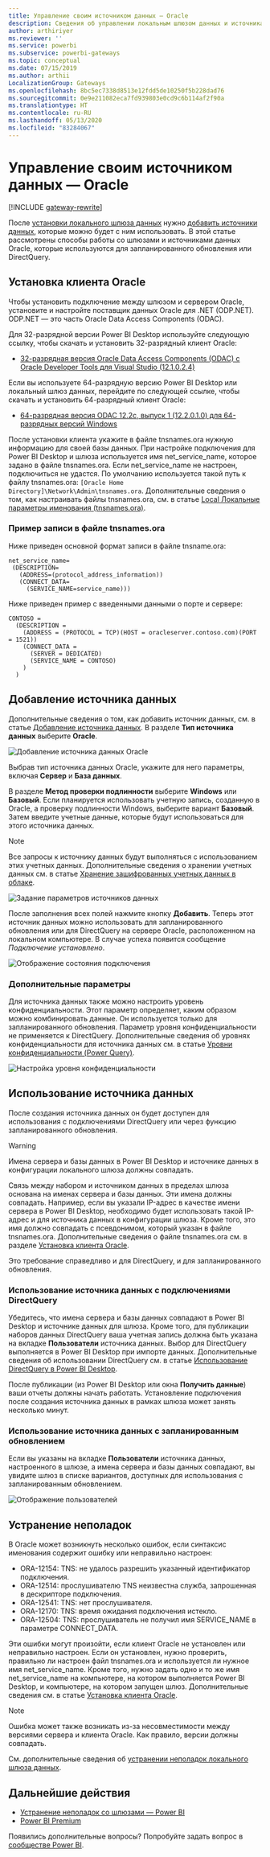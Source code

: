 ```yaml
---
title: Управление своим источником данных — Oracle
description: Сведения об управлении локальным шлюзом данных и источниками, которые к нему относятся.
author: arthiriyer
ms.reviewer: ''
ms.service: powerbi
ms.subservice: powerbi-gateways
ms.topic: conceptual
ms.date: 07/15/2019
ms.author: arthii
LocalizationGroup: Gateways
ms.openlocfilehash: 8bc5ec7338d8513e12fdd5de10250f5b228dad76
ms.sourcegitcommit: 0e9e211082eca7fd939803e0cd9c6b114af2f90a
ms.translationtype: HT
ms.contentlocale: ru-RU
ms.lasthandoff: 05/13/2020
ms.locfileid: "83284067"
---
```

# <a name="manage-your-data-source---oracle"></a>Управление своим источником данных — Oracle

[!INCLUDE [gateway-rewrite](../includes/gateway-rewrite.md)]

После [установки локального шлюза данных](/data-integration/gateway/service-gateway-install) нужно [добавить источники данных](service-gateway-data-sources.md#add-a-data-source), которые можно будет с ним использовать. В этой статье рассмотрены способы работы со шлюзами и источниками данных Oracle, которые используются для запланированного обновления или DirectQuery.

## <a name="install-the-oracle-client"></a>Установка клиента Oracle

Чтобы установить подключение между шлюзом и сервером Oracle, установите и настройте поставщик данных Oracle для .NET (ODP.NET). ODP.NET — это часть Oracle Data Access Components (ODAC).

Для 32-разрядной версии Power BI Desktop используйте следующую ссылку, чтобы скачать и установить 32-разрядный клиент Oracle:

* [32-разрядная версия Oracle Data Access Components (ODAC) с Oracle Developer Tools для Visual Studio (12.1.0.2.4)](https://www.oracle.com/technetwork/topics/dotnet/utilsoft-086879.html)

Если вы используете 64-разрядную версию Power BI Desktop или локальный шлюз данных, перейдите по следующей ссылке, чтобы скачать и установить 64-разрядный клиент Oracle:

* [64-разрядная версия ODAC 12.2c, выпуск 1 (12.2.0.1.0) для 64-разрядных версий Windows](https://www.oracle.com/technetwork/database/windows/downloads/index-090165.html)

После установки клиента укажите в файле tnsnames.ora нужную информацию для своей базы данных. При настройке подключения для Power BI Desktop и шлюза используется имя net_service_name, которое задано в файле tnsnames.ora. Если net_service_name не настроен, подключиться не удастся. По умолчанию используется такой путь к файлу tnsnames.ora: `[Oracle Home Directory]\Network\Admin\tnsnames.ora`. Дополнительные сведения о том, как настраивать файлы tnsnames.ora, см. в статье [Local Локальные параметры именования (tnsnames.ora)](https://docs.oracle.com/cd/B28359_01/network.111/b28317/tnsnames.htm).

### <a name="example-tnsnamesora-file-entry"></a>Пример записи в файле tnsnames.ora

Ниже приведен основной формат записи в файле tnsname.ora:

```
net_service_name=
 (DESCRIPTION=
   (ADDRESS=(protocol_address_information))
   (CONNECT_DATA=
     (SERVICE_NAME=service_name)))
```

Ниже приведен пример с введенными данными о порте и сервере:

```
CONTOSO =
  (DESCRIPTION =
    (ADDRESS = (PROTOCOL = TCP)(HOST = oracleserver.contoso.com)(PORT = 1521))
    (CONNECT_DATA =
      (SERVER = DEDICATED)
      (SERVICE_NAME = CONTOSO)
    )
  )
```

## <a name="add-a-data-source"></a>Добавление источника данных

Дополнительные сведения о том, как добавить источник данных, см. в статье [Добавление источника данных](service-gateway-data-sources.md#add-a-data-source). В разделе **Тип источника данных** выберите **Oracle**.

![Добавление источника данных Oracle](media/service-gateway-onprem-manage-oracle/data-source-oracle.png)

Выбрав тип источника данных Oracle, укажите для него параметры, включая **Сервер** и **База данных**. 

В разделе **Метод проверки подлинности** выберите **Windows** или **Базовый**. Если планируется использовать учетную запись, созданную в Oracle, а проверку подлинности Windows, выберите вариант **Базовый**. Затем введите учетные данные, которые будут использоваться для этого источника данных.

> [!NOTE]
> Все запросы к источнику данных будут выполняться с использованием этих учетных данных. Дополнительные сведения о хранении учетных данных см. в статье [Хранение зашифрованных учетных данных в облаке](service-gateway-data-sources.md#store-encrypted-credentials-in-the-cloud).

![Задание параметров источников данных](media/service-gateway-onprem-manage-oracle/data-source-oracle2.png)

После заполнения всех полей нажмите кнопку **Добавить**. Теперь этот источник данных можно использовать для запланированного обновления или для DirectQuery на сервере Oracle, расположенном на локальном компьютере. В случае успеха появится сообщение *Подключение установлено*.

![Отображение состояния подключения](media/service-gateway-onprem-manage-oracle/datasourcesettings4.png)

### <a name="advanced-settings"></a>Дополнительные параметры

Для источника данных также можно настроить уровень конфиденциальности. Этот параметр определяет, каким образом можно комбинировать данные. Он используется только для запланированного обновления. Параметр уровня конфиденциальности не применяется к DirectQuery. Дополнительные сведения об уровнях конфиденциальности для источника данных см. в статье [Уровни конфиденциальности (Power Query)](https://support.office.com/article/Privacy-levels-Power-Query-CC3EDE4D-359E-4B28-BC72-9BEE7900B540).

![Настройка уровня конфиденциальности](media/service-gateway-onprem-manage-oracle/datasourcesettings9.png)

## <a name="use-the-data-source"></a>Использование источника данных

После создания источника данных он будет доступен для использования с подключениями DirectQuery или через функцию запланированного обновления.

> [!WARNING]
> Имена сервера и базы данных в Power BI Desktop и источнике данных в конфигурации локального шлюза должны совпадать.

Связь между набором и источником данных в пределах шлюза основана на именах сервера и базы данных. Эти имена должны совпадать. Например, если вы указали IP-адрес в качестве имени сервера в Power BI Desktop, необходимо будет использовать такой IP-адрес и для источника данных в конфигурации шлюза. Кроме того, это имя должно совпадать с псевдонимом, который указан в файле tnsnames.ora. Дополнительные сведения о файле tnsnames.ora см. в разделе [Установка клиента Oracle](#install-the-oracle-client).

Это требование справедливо и для DirectQuery, и для запланированного обновления.

### <a name="use-the-data-source-with-directquery-connections"></a>Использование источника данных с подключениями DirectQuery

Убедитесь, что имена сервера и базы данных совпадают в Power BI Desktop и источнике данных для шлюза. Кроме того, для публикации наборов данных DirectQuery ваша учетная запись должна быть указана на вкладке **Пользователи** источника данных. Выбор для DirectQuery выполняется в Power BI Desktop при импорте данных. Дополнительные сведения об использовании DirectQuery см. в статье [Использование DirectQuery в Power BI Desktop](desktop-use-directquery.md).

После публикации (из Power BI Desktop или окна **Получить данные**) ваши отчеты должны начать работать. Установление подключения после создания источника данных в рамках шлюза может занять несколько минут.

### <a name="use-the-data-source-with-scheduled-refresh"></a>Использование источника данных с запланированным обновлением

Если вы указаны на вкладке **Пользователи** источника данных, настроенного в шлюзе, а имена сервера и базы данных совпадают, вы увидите шлюз в списке вариантов, доступных для использования с запланированным обновлением.

![Отображение пользователей](media/service-gateway-onprem-manage-oracle/powerbi-gateway-enterprise-schedule-refresh.png)

## <a name="troubleshooting"></a>Устранение неполадок

В Oracle может возникнуть несколько ошибок, если синтаксис именования содержит ошибку или неправильно настроен:

* ORA-12154: TNS: не удалось разрешить указанный идентификатор подключения.
* ORA-12514: прослушивателю TNS неизвестна служба, запрошенная в дескрипторе подключения.
* ORA-12541: TNS: нет прослушивателя.
* ORA-12170: TNS: время ожидания подключения истекло.
* ORA-12504: TNS: прослушиватель не получил имя SERVICE_NAME в параметре CONNECT_DATA.

Эти ошибки могут произойти, если клиент Oracle не установлен или неправильно настроен. Если он установлен, нужно проверить, правильно ли настроен файл tnsnames.ora и используется ли нужное имя net_service_name. Кроме того, нужно задать одно и то же имя net_service_name на компьютере, на котором выполняется Power BI Desktop, и компьютере, на котором запущен шлюз. Дополнительные сведения см. в статье [Установка клиента Oracle](#install-the-oracle-client).

> [!NOTE]
> Ошибка может также возникать из-за несовместимости между версиями сервера и клиента Oracle. Как правило, версии должны совпадать.

См. дополнительные сведения об [устранении неполадок локального шлюза данных](/data-integration/gateway/service-gateway-tshoot).

## <a name="next-steps"></a>Дальнейшие действия

* [Устранение неполадок со шлюзами — Power BI](service-gateway-onprem-tshoot.md)
* [Power BI Premium](../admin/service-premium-what-is.md)

Появились дополнительные вопросы? Попробуйте задать вопрос в [сообществе Power BI](https://community.powerbi.com/).
